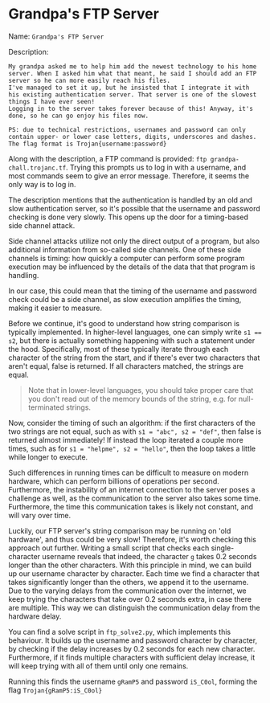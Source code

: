# Grandpa's FTP Server

Name: `Grandpa's FTP Server`

Description:
```
My grandpa asked me to help him add the newest technology to his home server. When I asked him what that meant, he said I should add an FTP server so he can more easily reach his files.
I've managed to set it up, but he insisted that I integrate it with his existing authentication server. That server is one of the slowest things I have ever seen!
Logging in to the server takes forever because of this! Anyway, it's done, so he can go enjoy his files now.

PS: due to technical restrictions, usernames and password can only contain upper- or lower case letters, digits, underscores and dashes. The flag format is Trojan{username:password}
```

Along with the description, a FTP command is provided: `ftp grandpa-chall.trojanc.tf`. Trying this prompts us to log in with a username, and most commands seem to give an error message. Therefore, it seems the only way is to log in. 

The description mentions that the authentication is handled by an old and slow authentication server, so it's possible that the username and password checking is done very slowly. This opens up the door for a timing-based side channel attack.

Side channel attacks utilize not only the direct output of a program, but also additional information from so-called side channels. One of these side channels is timing: how quickly a computer can perform some program execution may be influenced by the details of the data that that program is handling.

In our case, this could mean that the timing of the username and password check could be a side channel, as slow execution amplifies the timing, making it easier to measure.

Before we continue, it's good to understand how string comparison is typically implemented. In higher-level languages, one can simply write `s1 == s2`, but there is actually something happening with such a statement under the hood. Specifically, most of these typically iterate through each character of the string from the start, and if there's ever two characters that aren't equal, false is returned. If all characters matched, the strings are equal. 

> Note that in lower-level languages, you should take proper care that you don't read out of the memory bounds of the string, e.g. for null-terminated strings.

Now, consider the timing of such an algorithm: if the first characters of the two strings are not equal, such as with `s1 = "abc", s2 = "def"`, then false is returned almost immediately! If instead the loop iterated a couple more times, such as for `s1 = "helpme", s2 = "hello"`, then the loop takes a little while longer to execute.

Such differences in running times can be difficult to measure on modern hardware, which can perform billions of operations per second. Furthermore, the instability of an internet connection to the server poses a challenge as well, as the communication to the server also takes some time. Furthermore, the time this communication takes is likely not constant, and will vary over time.

Luckily, our FTP server's string comparison may be running on 'old hardware', and thus could be very slow! Therefore, it's worth checking this approach out further. Writing a small script that checks each single-character username reveals that indeed, the character `g` takes 0.2 seconds longer than the other characters. With this principle in mind, we can build up our username character by character. Each time we find a character that takes significantly longer than the others, we append it to the username. Due to the varying delays from the communication over the internet, we keep trying the characters that take over 0.2 seconds extra, in case there are multiple. This way we can distinguish the communication delay from the hardware delay.

You can find a solve script in `ftp_solve2.py`, which implements this behaviour. It builds up the username and password character by character, by checking if the delay increases by 0.2 seconds for each new character. Furthermore, if it finds multiple characters with sufficient delay increase, it will keep trying with all of them until only one remains.

Running this finds the username `gRamP5` and password `iS_C0ol`, forming the flag `Trojan{gRamP5:iS_C0ol}`